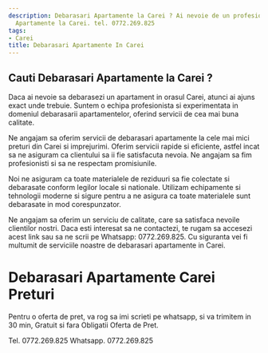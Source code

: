 ```yaml
---
description: Debarasari Apartamente la Carei ? Ai nevoie de un profesionist in Debarasari
  Apartamente la Carei. tel. 0772.269.825
tags:
- Carei
title: Debarasari Apartamente In Carei
---
```



## Cauti Debarasari Apartamente la Carei ?


Daca ai nevoie sa debarasezi un apartament in orasul Carei, atunci ai ajuns exact unde trebuie. Suntem o echipa profesionista si experimentata in domeniul debarasarii apartamentelor, oferind servicii de cea mai buna calitate.

Ne angajam sa oferim servicii de debarasari apartamente la cele mai mici preturi din Carei si imprejurimi. Oferim servicii rapide si eficiente, astfel incat sa ne asiguram ca clientului sa ii fie satisfacuta nevoia. Ne angajam sa fim profesionisti si sa ne respectam promisiunile.

Noi ne asiguram ca toate materialele de reziduuri sa fie colectate si debarasate conform legilor locale si nationale. Utilizam echipamente si tehnologii moderne si sigure pentru a ne asigura ca toate materialele sunt debarasate in mod corespunzator.

Ne angajam sa oferim un serviciu de calitate, care sa satisfaca nevoile clientilor nostri. Daca esti interesat sa ne contactezi, te rugam sa accesezi acest link sau sa ne scrii pe Whatsapp: 0772.269.825. Cu siguranta vei fi multumit de serviciile noastre de debarasari apartamente in Carei.

# Debarasari Apartamente Carei Preturi
Pentru o oferta de pret, va rog sa imi scrieti pe whatsapp, si va trimitem in 30 min, Gratuit si fara Obligatii Oferta de Pret.

Tel. 0772.269.825
Whatsapp. 0772.269.825